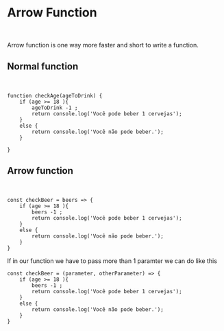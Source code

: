 <h1> Arrow Function </h1> <br>

Arrow function is one way more faster and short to write a function.

<h2>Normal function</h2><br>



```
function checkAge(ageToDrink) {
    if (age >= 18 ){
        ageToDrink -1 ;
        return console.log('Você pode beber 1 cervejas');
    }
    else {
        return console.log('Você não pode beber.');
    }
    
}
```

<h2>Arrow function</h2><br>



```
const checkBeer = beers => {
    if (age >= 18 ){
        beers -1 ;
        return console.log('Você pode beber 1 cervejas');
    }
    else {
        return console.log('Você não pode beber.');
    }
}
```

If in our function we have to pass more than 1 paramter we can do like this 



```
const checkBeer = (parameter, otherParameter) => {
    if (age >= 18 ){
        beers -1 ;
        return console.log('Você pode beber 1 cervejas');
    }
    else {
        return console.log('Você não pode beber.');
    }
}
```
